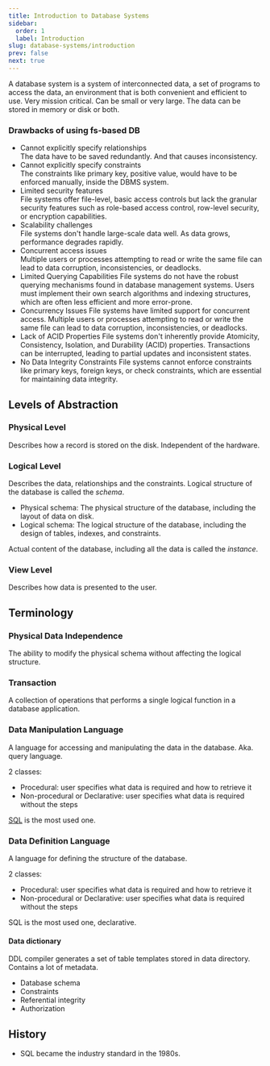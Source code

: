 ```yaml
---
title: Introduction to Database Systems
sidebar:
  order: 1
  label: Introduction
slug: database-systems/introduction
prev: false
next: true
---
```


A database system is a system of interconnected data, a set of programs to access the data, an environment that is both convenient and efficient to use. Very mission critical. Can be small or very large. The data can be stored in memory or disk or both.

### Drawbacks of using fs-based DB

- Cannot explicitly specify relationships   
  The data have to be saved redundantly. And that causes inconsistency.
- Cannot explicitly specify constraints    
  The constraints like primary key, positive value, would have to be enforced manually, inside the DBMS system.
- Limited security features    
  File systems offer file-level, basic access controls but lack the granular security features such as role-based access control, row-level security, or encryption capabilities.
- Scalability challenges   
  File systems don't handle large-scale data well. As data grows, performance degrades rapidly.
- Concurrent access issues   
  Multiple users or processes attempting to read or write the same file can lead to data corruption, inconsistencies, or deadlocks.
- Limited Querying Capabilities
  File systems do not have the robust querying mechanisms found in database management systems. Users must implement their own search algorithms and indexing structures, which are often less efficient and more error-prone.
- Concurrency Issues
  File systems have limited support for concurrent access. Multiple users or processes attempting to read or write the same file can lead to data corruption, inconsistencies, or deadlocks.
- Lack of ACID Properties
  File systems don't inherently provide Atomicity, Consistency, Isolation, and Durability (ACID) properties. Transactions can be interrupted, leading to partial updates and inconsistent states.
- No Data Integrity Constraints
  File systems cannot enforce constraints like primary keys, foreign keys, or check constraints, which are essential for maintaining data integrity.

## Levels of Abstraction

### Physical Level

Describes how a record is stored on the disk. Independent of the hardware.

### Logical Level

Describes the data, relationships and the constraints. Logical structure of the database is called the _schema_.

- Physical schema: The physical structure of the database, including the layout of data on disk.
- Logical schema: The logical structure of the database, including the design of tables, indexes, and constraints.

Actual content of the database, including all the data is called the _instance_.

### View Level

Describes how data is presented to the user.

## Terminology

### Physical Data Independence

The ability to modify the physical schema without affecting the logical structure.

### Transaction

A collection of operations that performs a single logical function in a database application.

### Data Manipulation Language

A language for accessing and manipulating the data in the database. Aka. query language.

2 classes:
- Procedural: user specifies what data is required and how to retrieve it
- Non-procedural or Declarative: user specifies what data is required without the steps

[SQL](/database-systems/sql) is the most used one.

### Data Definition Language

A language for defining the structure of the database.

2 classes:
- Procedural: user specifies what data is required and how to retrieve it
- Non-procedural or Declarative: user specifies what data is required without the steps

SQL is the most used one, declarative.

#### Data dictionary

DDL compiler generates a set of table templates stored in data directory. Contains a lot of metadata.
- Database schema
- Constraints
- Referential integrity
- Authorization

## History

- SQL became the industry standard in the 1980s.
